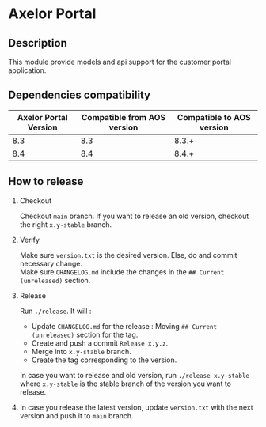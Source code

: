 # Axelor Portal

## Description

This module provide models and api support for the customer portal application.


## Dependencies compatibility


Axelor Portal Version | Compatible from AOS version | Compatible to AOS version
--- |----------------------------| --- 
8.3 | 8.3                        | 8.3.+
8.4 | 8.4                        | 8.4.+


## How to release

1. Checkout

    Checkout `main` branch. If you want to release an old version, checkout the right `x.y-stable` branch.

2. Verify

    Make sure `version.txt` is the desired version. Else, do and commit necessary change.  
    Make sure `CHANGELOG.md` include the changes in the `## Current (unreleased)` section.

3. Release

    Run `./release`. It will :
    - Update `CHANGELOG.md` for the release : Moving `## Current (unreleased)` section for the tag.
    - Create and push a commit `Release x.y.z`.
    - Merge into `x.y-stable` branch.
    - Create the tag corresponding to the version.

    In case you want to release and old version, run `./release x.y-stable` where `x.y-stable` is the stable branch of the version you want to release.

4. In case you release the latest version, update `version.txt` with the next version and push it to `main` branch.

